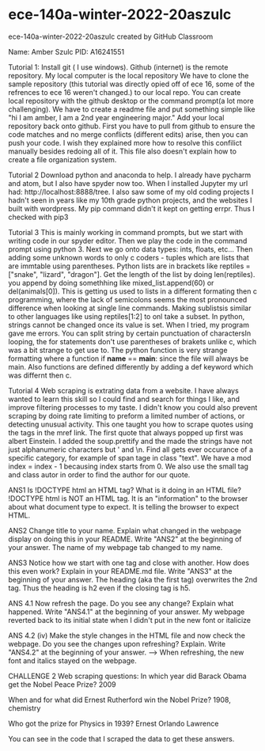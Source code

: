 # ece-140a-winter-2022-20aszulc
ece-140a-winter-2022-20aszulc created by GitHub Classroom

Name: Amber Szulc
PID: A16241551

Tutorial 1:
Install git ( I use windows). Github (internet) is the remote repository. My local computer is the  local repository
We have to clone the sample repository (this tutorial was directly opied off of ece 16, some of the refrences to ece 16 weren't changed.) 
to our local repo. You can create local repository with the github desktop or the command prompt(a lot more challenging). We have to create a
readme file and put something simple like "hi I am amber, I am a 2nd year engineering major." Add your local repository back onto github. First 
you have to pull from github to ensure the code matches and no merge conflicts (different edits) arise, then you can push your code. I wish they 
explained more how to resolve this confilict manually besides redoing all of it. This file also doesn't explain how to create a file organization system.

Tutorial 2
Download python and anaconda to help. I already have pycharm and atom, but I also have spyder now too. When I installed Jupyter my url had: http://localhost:8888/tree. 
I also saw some of my old coding projects I hadn't seen in years like my 10th grade python projects, and the websites I built with wordpress. My pip command didn't  it 
kept on getting errpr. Thus I checked with pip3

Tutorial 3
This is mainly working in command prompts, but we start with writing code in our spyder editor. Then we play the code in the command prompt using python 3. Next we go 
onto data types: ints, floats, etc... Then adding some unknown words to only c coders - tuples which are lists that are immtable using parentheses.  Python lists are 
in brackets like reptiles = ["snake", "lizard", "dragon"]. Get the length of the list by doing len(reptiles). you append by doing somethhing like
mixed_list.append(60) or del(animals[0]). This is getting us used to lists in a different formating then c programming, where the lack of semicolons seems the most pronounced 
difference when looking at single line commands. Making sublistsis similar to other languages like using reptiles[1:2] to onl take a subset. In python, strings cannot be changed
once its value is set. When I tried, my program  gave me errors. You can split string by certain punctuation of charactersIn looping, the for statements don't use parentheses 
of brakets unlike c, which was a bit strange to get use to. The python function is very strange formatting where a function if __name__ == __main__: since the  file will 
always be main. Also functions are defined differently by adding a def keyword which was differnt then c.

Tutorial 4
Web scraping is extrating data from a website. I have always wanted to learn this skill so I could find and search for things I like, and improve filtering processes to my taste. I didn't know you could also prevent scraping by doing rate limiting to preform a limited number of actions, or detecting unusual activity. This one taught you how to scrape quotes using the tags in the mref link. The first quote that always popped up first was albert Einstein. I added the soup.prettify and the made the strings have not just alphanumeric characters but ' and \n. Find all gets ever occurance of a specific category, for example of span tage in class "text". We have a mod index = index - 1 becausing index starts from 0. We also use the small tag and class autor  in order to find the author for our quote.

ANS1
  Is !DOCTYPE html an HTML tag? What is it doing in an HTML file?
  !DOCTYPE html is NOT an HTML tag. It is an "information" to the browser about what document type to expect. It is telling the browser to expect HTML. 

ANS2
  Change title to your name. Explain what changed in the webpage display on doing this in your README. Write "ANS2" at the beginning of your answer. 
The name of my webpage tab changed to my name.

ANS3
  Notice how we start with one tag and close with another. How does this even work? Explain in your README.md file. Write "ANS3" at the beginning of your answer.
  The heading (aka the first tag) overwrites the 2nd tag. Thus the heading is h2 even if the closing tag is h5.
  
ANS 4.1
Now refresh the page. Do you see any change? Explain what happened. Write "ANS4.1" at the beginning of your answer.
My webpage reverted back to its initial state when I didn't put in the new font or italicize

ANS 4.2
(iv) Make the style changes in the HTML file and now check the webpage. Do you see the changes upon refreshing? Explain. Write "ANS4.2" at the beginning of your answer. -->
 When refreshing, the new font and italics stayed on the webpage.

CHALLENGE 2 Web scraping questions: 
In which year did Barack Obama get the Nobel Peace Prize?
2009

When and for what did Ernest Rutherford win the Nobel Prize?
1908, chemistry

Who got the prize for Physics in 1939?
Ernest Orlando Lawrence

You can see in the code that I scraped the data to get these answers.

